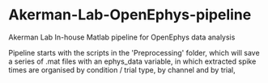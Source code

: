 # Akerman-Lab-OpenEphys-pipeline
Akerman Lab In-house Matlab pipeline for OpenEphys data analysis

Pipeline starts with the scripts in the 'Preprocessing' folder, which will save a series of .mat files with an ephys_data variable, in which extracted spike times are organised by condition / trial type, by channel and by trial, 

